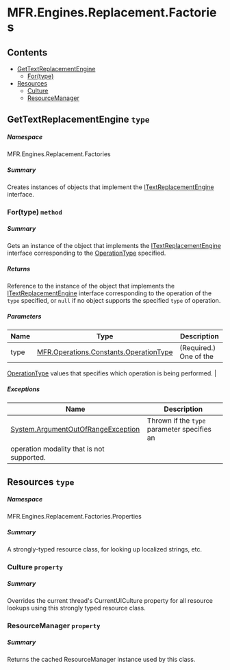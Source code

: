 <a name='assembly'></a>
# MFR.Engines.Replacement.Factories

## Contents

- [GetTextReplacementEngine](#T-MFR-Engines-Replacement-Factories-GetTextReplacementEngine 'MFR.Engines.Replacement.Factories.GetTextReplacementEngine')
  - [For(type)](#M-MFR-Engines-Replacement-Factories-GetTextReplacementEngine-For-MFR-Operations-Constants-OperationType- 'MFR.Engines.Replacement.Factories.GetTextReplacementEngine.For(MFR.Operations.Constants.OperationType)')
- [Resources](#T-MFR-Engines-Replacement-Factories-Properties-Resources 'MFR.Engines.Replacement.Factories.Properties.Resources')
  - [Culture](#P-MFR-Engines-Replacement-Factories-Properties-Resources-Culture 'MFR.Engines.Replacement.Factories.Properties.Resources.Culture')
  - [ResourceManager](#P-MFR-Engines-Replacement-Factories-Properties-Resources-ResourceManager 'MFR.Engines.Replacement.Factories.Properties.Resources.ResourceManager')

<a name='T-MFR-Engines-Replacement-Factories-GetTextReplacementEngine'></a>
## GetTextReplacementEngine `type`

##### Namespace

MFR.Engines.Replacement.Factories

##### Summary

Creates instances of objects that implement the
[ITextReplacementEngine](#T-MFR-ITextReplacementEngine 'MFR.ITextReplacementEngine')
interface.

<a name='M-MFR-Engines-Replacement-Factories-GetTextReplacementEngine-For-MFR-Operations-Constants-OperationType-'></a>
### For(type) `method`

##### Summary

Gets an instance of the object that implements the
[ITextReplacementEngine](#T-MFR-ITextReplacementEngine 'MFR.ITextReplacementEngine')
interface
corresponding to the
[OperationType](#T-MFR-Operations-Constants-OperationType 'MFR.Operations.Constants.OperationType')
specified.

##### Returns

Reference to the instance of the object that implements the
[ITextReplacementEngine](#T-MFR-ITextReplacementEngine 'MFR.ITextReplacementEngine')
interface
corresponding to the operation of the `type`
specified, or `null` if no object supports the specified
`type` of operation.

##### Parameters

| Name | Type | Description |
| ---- | ---- | ----------- |
| type | [MFR.Operations.Constants.OperationType](#T-MFR-Operations-Constants-OperationType 'MFR.Operations.Constants.OperationType') | (Required.) One of the
[OperationType](#T-MFR-Operations-Constants-OperationType 'MFR.Operations.Constants.OperationType')
values that
specifies which operation is being performed. |

##### Exceptions

| Name | Description |
| ---- | ----------- |
| [System.ArgumentOutOfRangeException](http://msdn.microsoft.com/query/dev14.query?appId=Dev14IDEF1&l=EN-US&k=k:System.ArgumentOutOfRangeException 'System.ArgumentOutOfRangeException') | Thrown if the `type` parameter specifies an
operation modality that is not supported. |

<a name='T-MFR-Engines-Replacement-Factories-Properties-Resources'></a>
## Resources `type`

##### Namespace

MFR.Engines.Replacement.Factories.Properties

##### Summary

A strongly-typed resource class, for looking up localized strings, etc.

<a name='P-MFR-Engines-Replacement-Factories-Properties-Resources-Culture'></a>
### Culture `property`

##### Summary

Overrides the current thread's CurrentUICulture property for all
  resource lookups using this strongly typed resource class.

<a name='P-MFR-Engines-Replacement-Factories-Properties-Resources-ResourceManager'></a>
### ResourceManager `property`

##### Summary

Returns the cached ResourceManager instance used by this class.
